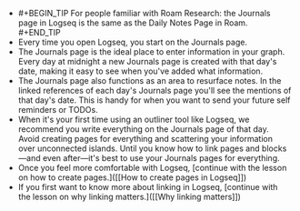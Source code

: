 - #+BEGIN_TIP
  For people familiar with Roam Research: the Journals page in Logseq is the same as the Daily Notes Page in Roam.
  #+END_TIP
- Every time you open Logseq, you start on the Journals page.
- The Journals page is the ideal place to enter information in your graph. Every day at midnight a new Journals page is created with that day's date, making it easy to see when you've added what information.
- The Journals page also functions as an area to resurface notes. In the linked references of each day's Journals page you'll see the mentions of that day's date. This is handy for when you want to send your future self reminders or TODOs.
- When it's your first time using an outliner tool like Logseq, we recommend you write everything on the Journals page of that day. Avoid creating pages for everything and scattering your information over unconnected islands. Until you know how to link pages and blocks—and even after—it's best to use your Journals pages for everything.
- Once you feel more comfortable with Logseq, [continue with the lesson on how to create pages.]([[How to create pages in Logseq]])
- If you first want to know more about linking in Logseq, [continue with the lesson on why linking matters.]([[Why linking matters]])
